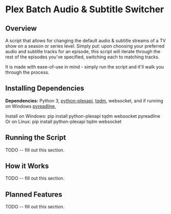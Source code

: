 Plex Batch Audio & Subtitle Switcher
====================================

Overview
--------
A script that allows for changing the default audio & subtitle streams of a TV 
show on a season or series level. Simply put: upon choosing your preferred audio
and subtitle tracks for an episode, this script will iterate through the rest of
the episodes you've specified, switching each to matching tracks.

It is made with ease-of-use in mind - simply run the script and it'll walk you 
through the process.

Installing Dependencies
-----------------------
**Dependencies:** Python 3, 
[python-plexapi](https://github.com/pkkid/python-plexapi), 
[tqdm](https://github.com/tqdm/tqdm), websocket, and if running on Windows 
[pyreadline](https://github.com/pyreadline/pyreadline),

Install on Windows: 
    pip install python-plexapi tqdm websocket pyreadline
Or on Linux:
    pip install python-plexapi tqdm websocket

Running the Script
------------------
TODO -- fill out this section.

How it Works
------------
TODO -- fill out this section.

Planned Features
----------------
TODO -- fill out this section.